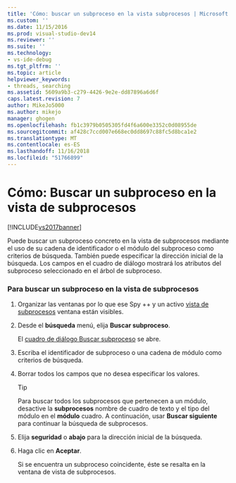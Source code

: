 ```yaml
---
title: 'Cómo: buscar un subproceso en la vista subprocesos | Microsoft Docs'
ms.custom: ''
ms.date: 11/15/2016
ms.prod: visual-studio-dev14
ms.reviewer: ''
ms.suite: ''
ms.technology:
- vs-ide-debug
ms.tgt_pltfrm: ''
ms.topic: article
helpviewer_keywords:
- threads, searching
ms.assetid: 5609a9b3-c279-4426-9e2e-dd87896a6d6f
caps.latest.revision: 7
author: MikeJo5000
ms.author: mikejo
manager: ghogen
ms.openlocfilehash: fb1c3979b0505305fd4f6a600e3352c0d08955de
ms.sourcegitcommit: af428c7ccd007e668ec0dd8697c88fc5d8bca1e2
ms.translationtype: MT
ms.contentlocale: es-ES
ms.lasthandoff: 11/16/2018
ms.locfileid: "51766899"
---
```

# <a name="how-to-search-for-a-thread-in-threads-view"></a>Cómo: Buscar un subproceso en la vista de subprocesos
[!INCLUDE[vs2017banner](../includes/vs2017banner.md)]

Puede buscar un subproceso concreto en la vista de subprocesos mediante el uso de su cadena de identificador o el módulo del subproceso como criterios de búsqueda. También puede especificar la dirección inicial de la búsqueda. Los campos en el cuadro de diálogo mostrará los atributos del subproceso seleccionado en el árbol de subproceso.  
  
### <a name="to-search-for-a-thread-in-threads-view"></a>Para buscar un subproceso en la vista de subprocesos  
  
1. Organizar las ventanas por lo que ese Spy ++ y un activo [vista de subprocesos](../debugger/threads-view.md) ventana están visibles.  
  
2. Desde el **búsqueda** menú, elija **Buscar subproceso**.  
  
    El [cuadro de diálogo Buscar subproceso](../debugger/thread-search-dialog-box.md) se abre.  
  
3. Escriba el identificador de subproceso o una cadena de módulo como criterios de búsqueda.  
  
4. Borrar todos los campos que no desea especificar los valores.  
  
   > [!TIP]
   >  Para buscar todos los subprocesos que pertenecen a un módulo, desactive la **subprocesos** nombre de cuadro de texto y el tipo del módulo en el **módulo** cuadro. A continuación, usar **Buscar siguiente** para continuar la búsqueda de subprocesos.  
  
5. Elija **seguridad** o **abajo** para la dirección inicial de la búsqueda.  
  
6. Haga clic en **Aceptar**.  
  
   Si se encuentra un subproceso coincidente, éste se resalta en la ventana de vista de subprocesos.



